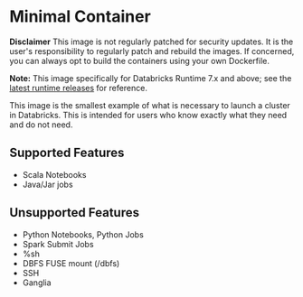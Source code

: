 # Minimal Container

**Disclaimer** This image is not regularly patched for security updates. It is the user's responsibility to regularly patch and rebuild the images. If concerned, you can always opt to build the containers using your own Dockerfile.

**Note:** This image specifically for Databricks Runtime 7.x and above; see the [latest runtime releases](https://docs.databricks.com/release-notes/runtime/releases.html#databricks-runtime-releases) for reference. 

This image is the smallest example of what is necessary to launch a cluster in Databricks.
This is intended for users who know exactly what they need and do not need.

## Supported Features
  - Scala Notebooks
  - Java/Jar jobs

## Unsupported Features
  - Python Notebooks, Python Jobs
  - Spark Submit Jobs
  - %sh
  - DBFS FUSE mount (/dbfs)
  - SSH
  - Ganglia
